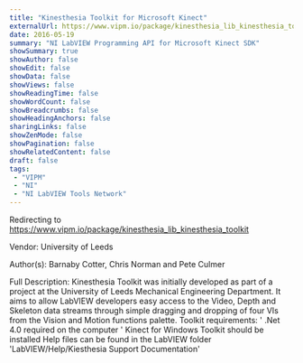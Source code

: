 ```yaml
---
title: "Kinesthesia Toolkit for Microsoft Kinect"
externalUrl: https://www.vipm.io/package/kinesthesia_lib_kinesthesia_toolkit
date: 2016-05-19
summary: "NI LabVIEW Programming API for Microsoft Kinect SDK"
showSummary: true
showAuthor: false
showEdit: false
showData: false
showViews: false
showReadingTime: false
showWordCount: false
showBreadcrumbs: false
showHeadingAnchors: false
sharingLinks: false
showZenMode: false
showPagination: false
showRelatedContent: false
draft: false
tags:
 - "VIPM"
 - "NI"
 - "NI LabVIEW Tools Network"
---
```


Redirecting to https://www.vipm.io/package/kinesthesia_lib_kinesthesia_toolkit

Vendor: University of Leeds

Author(s): Barnaby Cotter, Chris Norman and Pete Culmer
 
Full Description:
Kinesthesia Toolkit was initially developed as part of a project at the University of Leeds Mechanical Engineering Department. It aims to allow LabVIEW developers easy access to the Video, Depth and Skeleton data streams through simple dragging and dropping of four VIs from the Vision and Motion functions palette.
Toolkit requirements:
'	.Net 4.0 required on the computer
'	Kinect for Windows Toolkit should be installed
Help files can be found in the LabVIEW folder 'LabVIEW/Help/Kiesthesia Support Documentation'